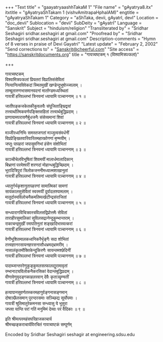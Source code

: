 +++
"Text title" = "gaayatryaashhTakaM 1"
"File name" = "gAyatrya8.itx"
itxtitle = "gAyatryaShTakam 1 (vishvAmitrapaHphalAM)"
engtitle = "gAyatryaShTakam 1"
Category = "aShTaka, devii, gAyatrI, devI"
Location = "doc_devii"
Sublocation = "devii"
SubDeity = "gAyatrI"
Language = "Sanskrit"
Subject = "hinduism/religion"
"Transliterated by" = "Sridhar  Seshagiri sridhar.seshagiri at gmail.com"
"Proofread by" = "Sridhar  Seshagiri sridhar.seshagiri at gmail.com"
Description-comments = "Hymn of 8 verses in praise of Devi Gayatri"
"Latest update" = "February 2, 2002"
"Send corrections to" = "Sanskrit@cheerful.com"
"Site access" = "https://sanskritdocuments.org"
title = "गायत्र्यष्टकम् १ (विश्वामित्रपःफलां)"

+++
  
 गायत्र्यष्टकम्   
विश्वामित्रपःफलां प्रियतरां विप्रालिसंसेवितां  
     नित्यानित्यविवेकदां स्मितमुखीं खण्डेन्दुभूषोज्ज्वलाम् ।  
ताम्बूलारुणभासमानवदनां मार्ताण्डमध्यस्थितां  
     गायत्रीं हरिवल्लभां त्रिनयनां ध्यायामि पञ्चाननाम् ॥ १ ॥  
  
जातीपङ्कजकेतकीकुवलयैः संपूजिताङ्घ्रिद्वयां  
     तत्त्वार्थात्मिकवर्णपङ्क्तिसहितां तत्त्वार्थबुद्धिप्रदाम् ।  
प्राणायामपरायणैर्बुधजनैः संसेव्यमानां शिवां  
     गायत्रीं हरिवल्लभां त्रिनयनां ध्यायामि पञ्चाननाम् ॥ २ ॥  
  
मञ्जीरध्वनिभिः समस्तजगतां मञ्जुत्वसंवर्धनीं  
     विप्रप्रेङ्खितवारिवारितमहारक्षोगणां मृण्मयीम् ।  
जप्तुः पापहरां जपासुमनिभां हंसेन संशोभितां  
     गायत्रीं हरिवल्लभां त्रिनयनां ध्यायामि पञ्चाननाम् ॥ ३ ॥  
  
काञ्चीचेलविभूषितां शिवमयीं मालार्धमालादिकान्  
     बिभ्राणां परमेश्वरीं शरणदां मोहान्धबुद्धिच्छिदाम् ।  
भूरादित्रिपुरां त्रिलोकजननीमध्यात्मशाखानुतां  
     गायत्रीं हरिवल्लभां त्रिनयनां ध्यायामि पञ्चाननाम् ॥ ४ ॥  
  
ध्यातुर्गर्भकृशानुतापहरणां सामात्मिकां सामगां  
     सायंकालसुसेवितां स्वरमयीं दूर्वादलश्यामलाम् ।  
मातुर्दास्यविलोचनैकमतिमत्खेटीन्द्रसंराजितां  
     गायत्रीं हरिवल्लभां त्रिनयनां ध्यायामि पञ्चाननाम् ॥ ५ ॥  
  
सन्ध्यारागविचित्रवस्त्रविलसद्विप्रोत्तमैः सेवितां  
     ताराहीरसुमालिकां सुविलसद्रत्नेन्दुकुम्भान्तराम् ।  
राकाचन्द्रमुखीं रमापतिनुतां शङ्खादिभास्वत्करां  
     गायत्रीं हरिवल्लभां त्रिनयनां ध्यायामि पञ्चाननाम् ॥ ६ ॥  
  
वेणीभूशितमालकध्वनिकरैर्भृङ्गैः सदा शोभितां  
     तत्त्वज्ञानरसायनज्ञरसनासौधभ्रमद्भ्रामरीम् ।  
नासालंकृतमौक्तिकेन्दुकिरणैः सायन्तमश्छेदिनीं  
     गायत्रीं हरिवल्लभां त्रिनयनां ध्यायामि पञ्चाननाम् ॥ ७ ॥  
  
पादाब्जान्तररेणुकुङ्कुमलसत्फालद्युरामावृतां  
     रम्भानाट्यविलोकनैकरसिकां वेदान्तबुद्धिप्रदाम् ।  
वीणावेणुमृदङ्गकाहलरवान् देवैः कृताञ्छृण्वतीं  
     गायत्रीं हरिवल्लभां त्रिनयनां ध्यायामि पञ्चाननाम् ॥ ८ ॥  
  
हत्यापानसुवर्णतस्करमहागुर्वङ्गनासङ्गमान्  
     दोषाञ्छैलसमान् पुरन्दरसमाः सञ्च्छिद्य सूर्योपमाः ।  
गायत्रीं श्रुतिमातुरेकमनसा सन्ध्यासु ये भूसुरा  
     जप्त्वा यान्ति परां गतिं मनुमिमं देव्याः परं वैदिकाः ॥ ९ ॥  
  
इति श्रीमत्परमहंसपरिव्राजकाचार्य  
श्रीमच्छङ्कराचार्यविरचितं गायत्र्यष्टकं सम्पूर्णम्  
  
Encoded by Sridhar Seshagiri seshagir at engineering.sdsu.edu  
  

